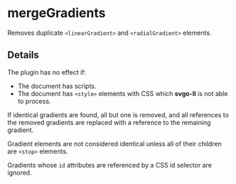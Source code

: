 # mergeGradients

Removes duplicate `<linearGradient>` and `<radialGradient>` elements.

## Details

The plugin has no effect if:

- The document has scripts.
- The document has `<style>` elements with CSS which **svgo-ll** is not able to process.

If identical gradients are found, all but one is removed, and all references to the removed gradients are replaced with a reference to the remaining gradient.

Gradient elements are not considered identical unless all of their children are `<stop>` elements.

Gradients whose `id` attributes are referenced by a CSS id selector are ignored.
